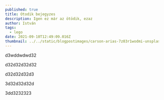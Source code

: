 ```yaml
---
published: true
title: Otodik bejegyzes
description: Igen ez már az ötödik, ezaz
author: István
tags:
  - lego
date: 2021-09-10T12:49:09.016Z
thumbnail: ../../static/blogpostimages/carson-arias-7z03r1wodmi-unsplash.jpg
---
```


d3wddwdwd32

d32d32d32d32

d32d32d32d3

3d32d32d32d

3dd3232323
